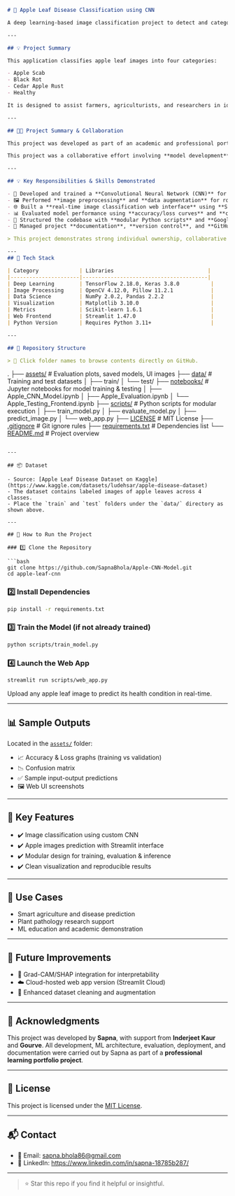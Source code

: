 

```markdown
# 🍎 Apple Leaf Disease Classification using CNN

A deep learning-based image classification project to detect and categorize apple leaf diseases using custom CNN architecture. Built with **TensorFlow**, **Keras**, and deployed through **Streamlit**, this project showcases end-to-end ML engineering skills from model design to deployment.

---

## 💡 Project Summary

This application classifies apple leaf images into four categories:

- Apple Scab
- Black Rot
- Cedar Apple Rust
- Healthy

It is designed to assist farmers, agriculturists, and researchers in identifying leaf diseases early for better crop management.

---

## 👩‍💻 Project Summary & Collaboration

This project was developed as part of an academic and professional portfolio initiative by **Sapna**, in collaboration with **Inderjeet Kaur** and **Gourve**. It showcases a complete machine learning pipeline — from data to deployment — focused on **apple leaf disease classification** using deep learning.

This project was a collaborative effort involving **model development**, **interface design**, and **documentation**. Teammates contributed to **planning discussions**, **feedback cycles**, and **testing**.

---

## 💡 Key Responsibilities & Skills Demonstrated

- 🧠 Developed and trained a **Convolutional Neural Network (CNN)** for apple leaf disease classification  
- 🖼️ Performed **image preprocessing** and **data augmentation** for robust model performance  
- 🌐 Built a **real-time image classification web interface** using **Streamlit**  
- 📊 Evaluated model performance using **accuracy/loss curves** and **confusion matrices**  
- 🧱 Structured the codebase with **modular Python scripts** and **Google Colab notebooks**  
- 📝 Managed project **documentation**, **version control**, and **GitHub publishing**

> This project demonstrates strong individual ownership, collaborative teamwork, and end-to-end problem-solving across the machine learning development lifecycle.

---
## 🧠 Tech Stack

| Category             | Libraries                              |
|----------------------|----------------------------------------|
| Deep Learning        | TensorFlow 2.18.0, Keras 3.8.0          |
| Image Processing     | OpenCV 4.12.0, Pillow 11.2.1            |
| Data Science         | NumPy 2.0.2, Pandas 2.2.2               |
| Visualization        | Matplotlib 3.10.0                       |
| Metrics              | Scikit-learn 1.6.1                      |
| Web Frontend         | Streamlit 1.47.0                        |
| Python Version       | Requires Python 3.11+                   |

---

## 📁 Repository Structure

> 🔗 Click folder names to browse contents directly on GitHub.

```

.
├── [assets/](./assets)                   # Evaluation plots, saved models, UI images
├── [data/](./data)                       # Training and test datasets
│   ├── train/
│   └── test/
├── [notebooks/](./notebooks)            # Jupyter notebooks for model training & testing
│   ├── Apple\_CNN\_Model.ipynb
│   ├── Apple\_Evaluation.ipynb
│   └── Apple\_Testing\_Frontend.ipynb
├── [scripts/](./scripts)                # Python scripts for modular execution
│   ├── train\_model.py
│   ├── evaluate\_model.py
│   ├── predict\_image.py
│   └── web\_app.py
├── [LICENSE](./LICENSE)                 # MIT License
├── [.gitignore](./.gitignore)           # Git ignore rules
├── [requirements.txt](./requirements.txt) # Dependencies list
└── [README.md](./README.md)             # Project overview

````

---

## 📦 Dataset

- Source: [Apple Leaf Disease Dataset on Kaggle](https://www.kaggle.com/datasets/ludehsar/apple-disease-dataset)
- The dataset contains labeled images of apple leaves across 4 classes.
- Place the `train` and `test` folders under the `data/` directory as shown above.

---

## 🚀 How to Run the Project

### 1️⃣ Clone the Repository

```bash
git clone https://github.com/SapnaBhola/Apple-CNN-Model.git
cd apple-leaf-cnn
````

### 2️⃣ Install Dependencies

```bash
pip install -r requirements.txt
```

### 3️⃣ Train the Model (if not already trained)

```bash
python scripts/train_model.py
```

### 4️⃣ Launch the Web App

```bash
streamlit run scripts/web_app.py
```

Upload any apple leaf image to predict its health condition in real-time.

---

## 📊 Sample Outputs

Located in the [`assets/`](./assets) folder:

* 📈 Accuracy & Loss graphs (training vs validation)
* 📉 Confusion matrix
* ✅ Sample input-output predictions
* 🖼️ Web UI screenshots

---

## 🎯 Key Features

* ✔️ Image classification using custom CNN
* ✔️ Apple images prediction with Streamlit interface
* ✔️ Modular design for training, evaluation & inference
* ✔️ Clean visualization and reproducible results

---

## 🌱 Use Cases

* Smart agriculture and disease prediction
* Plant pathology research support
* ML education and academic demonstration

---

## 🧪 Future Improvements

* 💬 Grad-CAM/SHAP integration for interpretability
* ☁️ Cloud-hosted web app version (Streamlit Cloud)
* 🧹 Enhanced dataset cleaning and augmentation

---

## 🤝 Acknowledgments

This project was developed by **Sapna**, with support from **Inderjeet Kaur** and **Gourve**.
All development, ML architecture, evaluation, deployment, and documentation were carried out by Sapna as part of a **professional learning portfolio project**.

---

## 📄 License

This project is licensed under the [MIT License](./LICENSE).

---

## 📬 Contact

* 📧 Email: sapna.bhola86@gmail.com
* 💼 LinkedIn: https://www.linkedin.com/in/sapna-18785b287/

---

> ⭐ Star this repo if you find it helpful or insightful.


